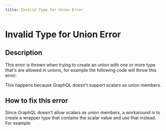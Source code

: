 ```yaml
---
title: Invalid Type for Union Error
---
```


# Invalid Type for Union Error

## Description

This error is thrown when trying to create an union with one or more type that's
are allowed in unions, for example the following code will throw this error:

This happens because GraphQL doesn't support scalars as union members.

## How to fix this error

Since GraphQL doesn't allow scalars as union members, a workaround is to create
a wrapper type that contains the scalar value and use that instead. For example

